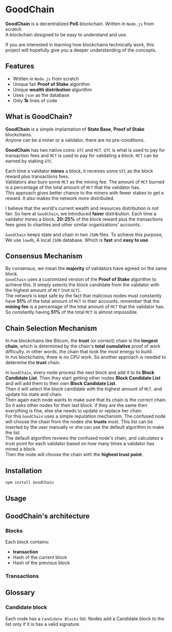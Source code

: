 # GoodChain

**GoodChain** is a decentralized **PoS** blockchain. Written in `Node.js` from scratch.  
A blockchain designed to be easy to understand and use.

If you are interested in learning how blockchains technically work, this project will hopefully give you a deeper understanding of the concepts.  
<!-- You can read my [`step-by-step tutorial`](./) article, on how to write this blockchain. -->

## Features

* Written in `Node.js` from scratch
* Unique fair **Proof of Stake** algorithm
* Unique **wealth distribution** algorithm
* Uses `json` as the database
* Only **1k** lines of code

## What is GoodChain?

**GoodChain** is a simple implantation of **State Base**, **Proof of Stake** blockchains.  
Anyone can be a miner or a validator, there are no pre-conditions.  

**GoodChain** has two native coins: `GTC` and `MCT`. `GTC` is what is used to pay for transaction fees and `MCT` is used to pay for validating a block. `MCT` can be earned by staking `GTC`.  

Each time a validator **mines** a block, it receives some `GTC` as the block reward plus transactions fees.  
Validators also burn some `MCT` as the mining fee. The amount of `MCT` burned is a percentage of the total amount of `MCT` that the validator has.  
This approach gives better chance to the miners with fewer stakes to get a reward. It also makes the network more distributed.  

I believe that the world's current wealth and resources distribution is not fair. So here at `GoodChain`, we introduced **fairer** distribution. Each time a validator mines a block, **20-25%** of the block reward plus the transactions fees goes to charities and other similar organizations' accounts.

`GoodChain` keeps state and chain in two `JSON` files. To achieve this purpose, We use `lowdb`, A local `JSON` database. Which is **fast** and **easy to use**.

## Consensus Mechanism

By consensus, we mean the **majority** of validators have agreed on the same block.  
`GoodChain` uses a customized version of the **Proof of Stake** algorithm to achieve this. It simply selects the block candidate from the validator with the highest amount of `MCT` (not `GCT`).  
The network is kept safe by the fact that malicious nodes must constantly have **51%** of the total amount of `MCT` in their accounts. remember that the **mining fee** is a percentage of the total amount of `MCT` that the validator has. So constantly having **51%** of the total `MCT` is almost impossible.

## Chain Selection Mechanism

In `PoW` blockchains like Bitcoin, the **trust** (or correct) chain is the **longest chain**, which is determined by the chain's **total cumulative** proof of work difficulty. in other words, the chain that took the most energy to build.  
In `PoS` blockchains, there is no CPU work. So another approach is needed to determine the **trust** chain.  

in `GoodChain`, every node process the next block and add it to its **Block Candidate List**. Then they start getting other nodes **Block Candidate List** and will add them to their own **Block Candidate List**.  
Then it will select the block candidate with the highest amount of `MCT`. and update his state and chain.  
Then again each node wants to make sure that its chain is the correct chain. So it asks other nodes for their last block. if they are the same then everything is fine, else she needs to update or replace her chain.  
For this `GoodChain` uses a simple reputation mechanism. The confused node will choose the chain from the nodes she **trusts** most.  This list can be inserted by the user manually or she can use the default algorithm to make the list.  
The default algorithm reviews the confused node's chain, and calculates a trust point for each validator based on how many times a validator has mined a block.  
Then the node will choose the chain with the **highest trust point**.

## Installation

```bash
npm install GoodChain
```

## Usage

## GoodChain's architecture

### Blocks

Each block contains:

* **transaction**
* Hash of the current block
* Hash of the previous block

### Transactions

## Glossary

### Candidate block

Each node has a `Candidate Blocks` list. Nodes add a Candidate block to the list only if it is has a valid signature.